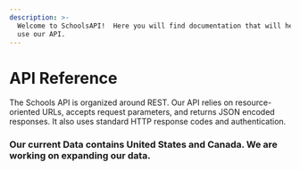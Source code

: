```yaml
---
description: >-
  Welcome to SchoolsAPI!  Here you will find documentation that will help you
  use our API.
---
```


# API Reference

The Schools API is organized around REST.  Our API relies on resource-oriented URLs, accepts request parameters, and returns JSON encoded responses.  It also uses standard HTTP response codes and authentication.

### Our current Data contains United States and Canada.  We are working on expanding our data.

